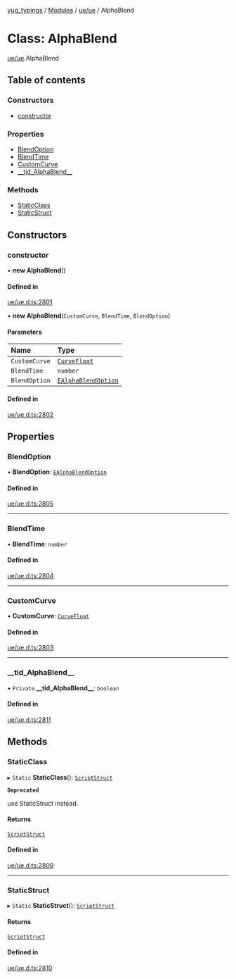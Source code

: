 [yug_typings](../README.md) / [Modules](../modules.md) / [ue/ue](../modules/ue_ue.md) / AlphaBlend

# Class: AlphaBlend

[ue/ue](../modules/ue_ue.md).AlphaBlend

## Table of contents

### Constructors

- [constructor](ue_ue.AlphaBlend.md#constructor)

### Properties

- [BlendOption](ue_ue.AlphaBlend.md#blendoption)
- [BlendTime](ue_ue.AlphaBlend.md#blendtime)
- [CustomCurve](ue_ue.AlphaBlend.md#customcurve)
- [\_\_tid\_AlphaBlend\_\_](ue_ue.AlphaBlend.md#__tid_alphablend__)

### Methods

- [StaticClass](ue_ue.AlphaBlend.md#staticclass)
- [StaticStruct](ue_ue.AlphaBlend.md#staticstruct)

## Constructors

### constructor

• **new AlphaBlend**()

#### Defined in

[ue/ue.d.ts:2801](https://github.com/YugMetaverse/yug_typings/blob/b7d9b19/ue/ue.d.ts#L2801)

• **new AlphaBlend**(`CustomCurve`, `BlendTime`, `BlendOption`)

#### Parameters

| Name | Type |
| :------ | :------ |
| `CustomCurve` | [`CurveFloat`](ue_ue.CurveFloat.md) |
| `BlendTime` | `number` |
| `BlendOption` | [`EAlphaBlendOption`](../enums/ue_ue.EAlphaBlendOption.md) |

#### Defined in

[ue/ue.d.ts:2802](https://github.com/YugMetaverse/yug_typings/blob/b7d9b19/ue/ue.d.ts#L2802)

## Properties

### BlendOption

• **BlendOption**: [`EAlphaBlendOption`](../enums/ue_ue.EAlphaBlendOption.md)

#### Defined in

[ue/ue.d.ts:2805](https://github.com/YugMetaverse/yug_typings/blob/b7d9b19/ue/ue.d.ts#L2805)

___

### BlendTime

• **BlendTime**: `number`

#### Defined in

[ue/ue.d.ts:2804](https://github.com/YugMetaverse/yug_typings/blob/b7d9b19/ue/ue.d.ts#L2804)

___

### CustomCurve

• **CustomCurve**: [`CurveFloat`](ue_ue.CurveFloat.md)

#### Defined in

[ue/ue.d.ts:2803](https://github.com/YugMetaverse/yug_typings/blob/b7d9b19/ue/ue.d.ts#L2803)

___

### \_\_tid\_AlphaBlend\_\_

• `Private` **\_\_tid\_AlphaBlend\_\_**: `boolean`

#### Defined in

[ue/ue.d.ts:2811](https://github.com/YugMetaverse/yug_typings/blob/b7d9b19/ue/ue.d.ts#L2811)

## Methods

### StaticClass

▸ `Static` **StaticClass**(): [`ScriptStruct`](ue_ue.ScriptStruct.md)

**`Deprecated`**

use StaticStruct instead.

#### Returns

[`ScriptStruct`](ue_ue.ScriptStruct.md)

#### Defined in

[ue/ue.d.ts:2809](https://github.com/YugMetaverse/yug_typings/blob/b7d9b19/ue/ue.d.ts#L2809)

___

### StaticStruct

▸ `Static` **StaticStruct**(): [`ScriptStruct`](ue_ue.ScriptStruct.md)

#### Returns

[`ScriptStruct`](ue_ue.ScriptStruct.md)

#### Defined in

[ue/ue.d.ts:2810](https://github.com/YugMetaverse/yug_typings/blob/b7d9b19/ue/ue.d.ts#L2810)
